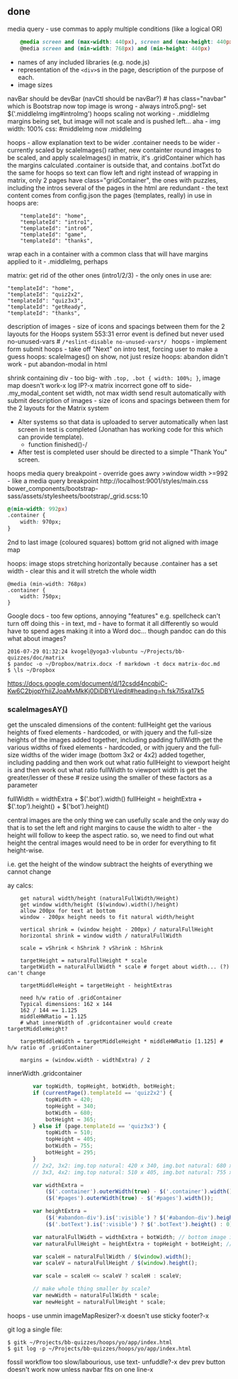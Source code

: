 ## done

media query - use commas to apply multiple conditions (like a logical OR)

```css
    @media screen and (max-width: 440px), screen and (max-height: 440px)    /* logical OR */
    @media screen and (min-width: 768px) and (min-height: 440px)            /* logical AND */
```


* names of any included libraries (e.g. node.js)
* representation of the `<div>`s in the page, description of the purpose of each.
* image sizes

navBar should be devBar (navCtl should be navBar?) # has class="navbar" which is Bootstrap
now top image is wrong - always intro5.png!- set $('.middleImg img#introImg')
hoops scaling not working - .middleImg margins being set, but image will not scale and is pushed left...
aha - img width: 100% css: #middleImg now .middleImg

hoops - allow explanation text to be wider
  .container needs to be wider - currently scaled by scaleImages()
rather, new containter round images to be scaled, and apply scaleImages()
in matrix, it's .gridContainer which has the margins calculated
.container is outside that, and contains .botTxt
do the same for hoops so text can flow left and right instead of wrapping
in matrix, only 2 pages have class="gridContainer", the ones with puzzles, including the intros
several of the pages in the html are redundant - the text content comes from config.json
the pages (templates, really) in use in hoops are:

        "templateId": "home",
        "templateId": "intro1",
        "templateId": "intro6",
        "templateId": "game",
        "templateId": "thanks",

wrap each in a container with a common class that will have margins applied to it - .middleImg, perhaps

matrix: get rid of the other ones (intro1/2/3) - the only ones in use are:

    "templateId": "home",
    "templateId": "quiz2x2",
    "templateId": "quiz3x3",
    "templateId": "getReady",
    "templateId": "thanks",

description of images - size of icons and spacings between them for the 2 layouts for the Hoops system
553:31  error  event is defined but never used  no-unused-vars # `/*eslint-disable no-unused-vars*/ `
hoops - implement form submit
hoops - take off "Next" on intro test, forcing user to make a guess
hoops: scaleImages() on show, not just resize
hoops: abandon didn't work - put abandon-modal in html

shrink containing div - too big-
with `.top, .bot { width: 100%; }`, image map doesn't work-x
log IP?-x
matrix incorrect gone off to side- .my_modal_content set width, not max width
send result automatically with submit
description of images - size of icons and spacings between them for the 2 layouts for the Matrix system

* Alter systems so that data is uploaded to server automatically when last screen in test is completed (Jonathan has working code for this which can provide template).  
    - function finished()-/
* After test is completed user should be directed to a simple "Thank You" screen.


hoops media query breakpoint - override
goes awry >window width >=992 - like a media query breakpoint
http://localhost:9001/styles/main.css
bower_components/bootstrap-sass/assets/stylesheets/bootstrap/_grid.scss:10
```css
@(min-width: 992px)
.container {
    width: 970px;
}
```

2nd to last image (coloured squares) bottom grid not aligned with image map

hoops: image stops stretching horizontally because .container has a set width - clear this and it will stretch the whole width

    @media (min-width: 768px)
    .container {
        width: 750px;
    }

Google docs - too few options, annoying "features" e.g. spellcheck can't turn off
doing this - in text, md - have to format it all differently so would have to spend ages making it into a Word doc...
though pandoc can do this
what about images?

    2016-07-29 01:32:24 kvogel@yoga3-vlubuntu ~/Projects/bb-quizzes/doc/matrix
    $ pandoc -o ~/Dropbox/matrix.docx -f markdown -t docx matrix-doc.md
    $ \ls ~/Dropbox

https://docs.google.com/document/d/12csdd4ncqbiC-Kw6C2bjopYhiiZJoaMxMkKj0DiDBYU/edit#heading=h.fsk7l5xa17k5

### scaleImagesAY()

get the unscaled dimensions of the content:
  fullHeight
    get the various heights of fixed elements - hardcoded, or with jquery
    and the full-size heights of the images added together, including padding
  fullWidth
    get the various widths of fixed elements - hardcoded, or with jquery
    and the full-size widths of the wider image (bottom 3x2 or 4x2) added together, including padding
and then work out what ratio fullHeight to viewport height is
and then work out what ratio fullWidth to viewport width is
get the greater/lesser of these # resize using the smaller of these factors as a parameter

fullWidth = widthExtra + $('.bot').width()
fullHeight = heightExtra + $('.top').height() + $('bot').height()

central images are the only thing we can usefully scale
and the only way do that is to set the left and right margins to cause the width to alter - the height will follow to keep the aspect ratio.
so, we need to find out what height the central images would need to be in order for everything to fit height-wise.

i.e. get the height of the window
subtract the heights of everything we cannot change

ay calcs:

```
    get natural width/height (naturalFullWidth/Height)
    get window width/height ($(window).width()/height)
    allow 200px for text at bottom
    window - 200px height needs to fit natural width/height

    vertical shrink = (window height - 200px) / naturalFullHeight
    horizontal shrink = window width / naturalFullWidth

    scale = vShrink < hShrink ? vShrink : hShrink

    targetHeight = naturalFullHeight * scale
    targetWidth = naturalFullWidth * scale # forget about width... (?) can't change

    targetMiddleHeight = targetHeight - heightExtras

    need h/w ratio of .gridContainer
    Typical dimensions: 162 x 144
    162 / 144 == 1.125
    middleHWRatio = 1.125
    # what innerWidth of .gridcontainer would create targetMiddleHeight?

    targetMiddleWidth = targetMiddleHeight * middleHWRatio [1.125] # h/w ratio of .gridContainer

    margins = (window.width - widthExtra) / 2
```

innerWidth
.gridcontainer 


```js
        var topWidth, topHeight, botWidth, botHeight;
        if (currentPage().templateId == 'quiz2x2') {
            topWidth = 420;
            topHeight = 340;
            botWidth = 680;
            botHeight = 365;
        } else if (page.templateId == 'quiz3x3') {
            topWidth = 510;
            topHeight = 405;
            botWidth = 755;
            botHeight = 295;
        }
        // 2x2, 3x2: img.top natural: 420 x 340, img.bot natural: 680 x 365
        // 3x3, 4x2: img.top natural: 510 x 405, img.bot natural: 755 x 295

        var widthExtra =
            ($('.container').outerWidth(true) - $('.container').width()) +
            ($('#pages').outerWidth(true) - $('#pages').width());

        var heightExtra =
            ($('#abandon-div').is(':visible') ? $('#abandon-div').height() : 0) +
            ($('.botText').is(':visible') ? $('.botText').height() : 0);

        var naturalFullWidth = widthExtra + botWidth; // bottom image is widest
        var naturalFullHeight = heightExtra + topHeight + botHeight; // combined height of both images

        var scaleH = naturalFullWidth / $(window).width();
        var scaleV = naturalFullHeight / $(window).height();

        var scale = scaleH <= scaleV ? scaleH : scaleV;

        // make whole thing smaller by scale?
        var newWidth = naturalFullWidth * scale;
        var newHeight = naturalFullHeight * scale;
```










hoops - use unmin imageMapResizer?-x doesn't use 
sticky footer?-x

git log a single file:

    $ gitk ~/Projects/bb-quizzes/hoops/yo/app/index.html
    $ git log -p ~/Projects/bb-quizzes/hoops/yo/app/index.html

fossil workflow too slow/labourious, use text-
unfuddle?-x
dev prev button doesn't work now unless navbar fits on one line-x